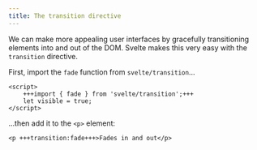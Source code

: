 ```yaml
---
title: The transition directive
---
```


We can make more appealing user interfaces by gracefully transitioning elements into and out of the DOM. Svelte makes this very easy with the `transition` directive.

First, import the `fade` function from `svelte/transition`...

```svelte
<script>
	+++import { fade } from 'svelte/transition';+++
	let visible = true;
</script>
```

...then add it to the `<p>` element:

```svelte
<p +++transition:fade+++>Fades in and out</p>
```
